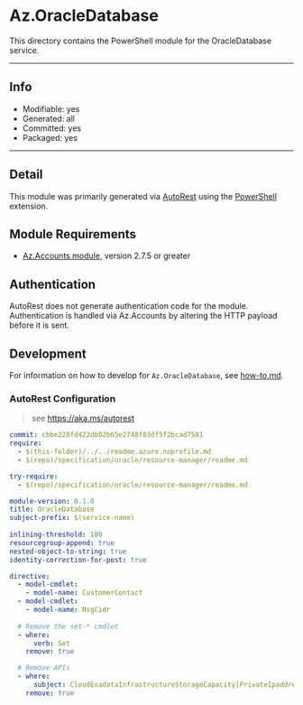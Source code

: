 <!-- region Generated -->
# Az.OracleDatabase
This directory contains the PowerShell module for the OracleDatabase service.

---
## Info
- Modifiable: yes
- Generated: all
- Committed: yes
- Packaged: yes

---
## Detail
This module was primarily generated via [AutoRest](https://github.com/Azure/autorest) using the [PowerShell](https://github.com/Azure/autorest.powershell) extension.

## Module Requirements
- [Az.Accounts module](https://www.powershellgallery.com/packages/Az.Accounts/), version 2.7.5 or greater

## Authentication
AutoRest does not generate authentication code for the module. Authentication is handled via Az.Accounts by altering the HTTP payload before it is sent.

## Development
For information on how to develop for `Az.OracleDatabase`, see [how-to.md](how-to.md).
<!-- endregion -->

### AutoRest Configuration
> see https://aka.ms/autorest

```yaml
commit: cbbe228fd422db02b65e2748f83df5f2bcad7581
require:
  - $(this-folder)/../../readme.azure.noprofile.md
  - $(repo)/specification/oracle/resource-manager/readme.md

try-require: 
  - $(repo)/specification/oracle/resource-manager/readme.md

module-version: 0.1.0
title: OracleDatabase
subject-prefix: $(service-name)
 
inlining-threshold: 100
resourcegroup-append: true
nested-object-to-string: true
identity-correction-for-post: true

directive:
  - model-cmdlet:
    - model-name: CustomerContact
  - model-cmdlet:
    - model-name: NsgCidr
  
  # Remove the set-* cmdlet
  - where:
      verb: Set
    remove: true

  # Remove APIs
  - where:
      subject: CloudExadataInfrastructureStorageCapacity|PrivateIpaddress|SystemVersion|VirtualNetworkAddress|AutonomousDatabaseWallet|ShrinkAutonomousDatabase|OracleSubscription
    remove: true
```
